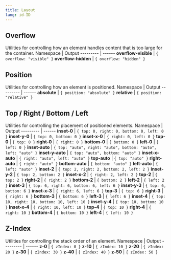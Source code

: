 ```yaml
---
title: Layout
lang: id-ID
---
```

## Overflow
Utilities for controlling how an element handles content that is too large for the container.
Namespace | Output
--------- | ------
**overflow-visible** | `{ overflow: "visible" }`
**overflow-hidden** | `{ overflow: "hidden" }`

## Position
Utilities for controlling how an element is positioned.
Namespace | Output
--------- | ------
**absolute** | `{ position: "absolute" }`
**relative** | `{ position: "relative" }`

## Top / Right / Bottom / Left
Utilities for controlling the placement of positioned elements.
Namespace | Output
--------- | ------
**inset-0** | `{ top: 0, right: 0, bottom: 0, left: 0 }`
**inset-y-0** | `{ top: 0, bottom: 0 }`
**inset-x-0** | `{ right: 0, left: 0 }`
**top-0** | `{ top: 0 }`
**right-0** | `{ right: 0 }`
**bottom-0** | `{ bottom: 0 }`
**left-0** | `{ left: 0 }`
**inset-auto** | `{ top: "auto", right: "auto", bottom: "auto", left: "auto" }`
**inset-y-auto** | `{ top: "auto", bottom: "auto" }`
**inset-x-auto** | `{ right: "auto", left: "auto" }`
**top-auto** | `{ top: "auto" }`
**right-auto** | `{ right: "auto" }`
**bottom-auto** | `{ bottom: "auto" }`
**left-auto** | `{ left: "auto" }`
**inset-2** | `{ top: 2, right: 2, bottom: 2, left: 2 }`
**inset-y-2** | `{ top: 2, bottom: 2 }`
**inset-x-2** | `{ right: 2, left: 2 }`
**top-2** | `{ top: 2 }`
**right-2** | `{ right: 2 }`
**bottom-2** | `{ bottom: 2 }`
**left-2** | `{ left: 2 }`
**inset-3** | `{ top: 6, right: 6, bottom: 6, left: 6 }`
**inset-y-3** | `{ top: 6, bottom: 6 }`
**inset-x-3** | `{ right: 6, left: 6 }`
**top-3** | `{ top: 6 }`
**right-3** | `{ right: 6 }`
**bottom-3** | `{ bottom: 6 }`
**left-3** | `{ left: 6 }`
**inset-4** | `{ top: 10, right: 10, bottom: 10, left: 10 }`
**inset-y-4** | `{ top: 10, bottom: 10 }`
**inset-x-4** | `{ right: 10, left: 10 }`
**top-4** | `{ top: 10 }`
**right-4** | `{ right: 10 }`
**bottom-4** | `{ bottom: 10 }`
**left-4** | `{ left: 10 }`

## Z-Index
Utilities for controlling the stack order of an element.
Namespace | Output
--------- | ------
**z-0** | `{ zIndex: 0 }`
**z-10** | `{ zIndex: 10 }`
**z-20** | `{ zIndex: 20 }`
**z-30** | `{ zIndex: 30 }`
**z-40** | `{ zIndex: 40 }`
**z-50** | `{ zIndex: 50 }`
